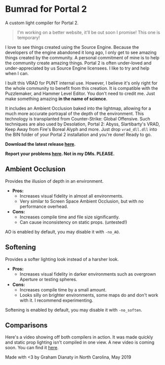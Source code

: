 
# Bumrad for Portal 2
A custom light compiler for Portal 2.

> I'm working on a better website, it'll be out soon I promise! This one is temporary!

I love to see things created using the Source Engine. Because the developers of the engine abandoned it long ago, I only get to see amazing things created by the community. A personal commitment of mine is to help the community create amazing things. Portal 2 is often under-loved and under-appreciated by us Source Engine licensees. I like to try and help when I can.

I built this VRAD for PUNT internal use. However, I believe it's only right for the whole community to benefit from this creation. It is compatible with the Puzzlemaker, and Hammer Level Editor. You don't need to credit me. Just make something amazing **in the name of science**.

It includes an Ambient Occlusion baked into the lightmap, allowing for a much more accurate portrayal of the depth of the environment. This technology is transplanted from Counter-Strike: Global Offensive. Such techniques are also used by Desolation, Portal 2: Abyss, Slartibarty's VRAD, Keep Away from Fire's Boreal Alyph and more.
Just drop `vrad_dll.dll` into the BIN folder of your Portal 2 installation and you're done! Ready to go.


**Download the latest release [here](https://github.com/gdianaty/grahams-compiler-tools/releases).**

**Report your problems [here](https://github.com/gdianaty/grahams-compiler-tools/issues). Not in my DMs. PLEASE.**

## Ambient Occlusion
Provides the illusion of depth in an environment.
- **Pros:**
	 - Increases visual fidelity in almost all environments.
	 - Very similar to Screen Space Ambient Occlusion, but with no performance overhead.
 - **Cons:**
	 - Increases compile time and file size significantly.
	 - Can cause inconsistency on static props. (untested!)

AO is enabled by default, you may disable it with `-no_AO`.

## Softening
Provides a softer lighting look instead of a harsher look.
- **Pros:**
	 - Increases visual fidelity in darker environments such as overgrown Aperture or testing spheres.
 - **Cons:**
	 - Increases compile time by a small amount.
	 - Looks silly on brighter environments, some maps do and don't work with it. I recommend experimenting.

Softening is enabled by default, you may disable it with `-no_soften`.

## Comparisons
Here's a video showing off both compilers in action. It was made quickly and static prop lighting isn't compiled in one view. A new video is coming soon. You can find it [here](https://youtu.be/bUQccVQA9SY).

Made with <3 by Graham Dianaty in North Carolina, May 2019
